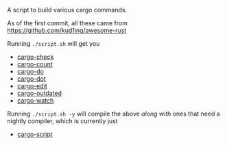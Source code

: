 A script to build various cargo commands.

As of the first commit, all these came from https://github.com/kud1ing/awesome-rust

Running `./script.sh` will get you
* [cargo-check](https://github.com/rsolomo/cargo-check)
* [cargo-count](https://github.com/kbknapp/cargo-count)
* [cargo-do](https://github.com/pwoolcoc/cargo-do)
* [cargo-dot](https://github.com/maxsnew/cargo-dot)
* [cargo-edit](https://github.com/killercup/cargo-edit)
* [cargo-outdated](https://github.com/kbknapp/cargo-outdated)
* [cargo-watch](https://github.com/passcod/cargo-watch)

Running `./script.sh -y` will compile the above *along with* ones that need a nightly compiler, which is currently just
* [cargo-script](https://github.com/DanielKeep/cargo-script)

